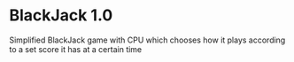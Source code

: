 # BlackJack 1.0
 Simplified BlackJack game with CPU which chooses how it plays according to a set score it has at a certain time
